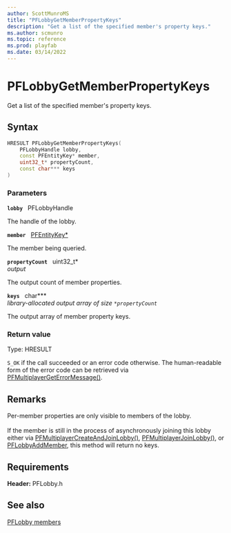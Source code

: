 ```yaml
---
author: ScottMunroMS
title: "PFLobbyGetMemberPropertyKeys"
description: "Get a list of the specified member's property keys."
ms.author: scmunro
ms.topic: reference
ms.prod: playfab
ms.date: 03/14/2022
---
```


# PFLobbyGetMemberPropertyKeys  

Get a list of the specified member's property keys.  

## Syntax  
  
```cpp
HRESULT PFLobbyGetMemberPropertyKeys(  
    PFLobbyHandle lobby,  
    const PFEntityKey* member,  
    uint32_t* propertyCount,  
    const char*** keys  
)  
```  
  
### Parameters  
  
**`lobby`** &nbsp; PFLobbyHandle  
  
The handle of the lobby.  
  
**`member`** &nbsp; [PFEntityKey*](../../pfmultiplayer/pfentitykey_clientsdk.md)  
  
The member being queried.  
  
**`propertyCount`** &nbsp; uint32_t*  
*output*  
  
The output count of member properties.  
  
**`keys`** &nbsp; char***  
*library-allocated output array of size `*propertyCount`*  
  
The output array of member property keys.  
  
  
### Return value
Type: HRESULT
  
```S_OK``` if the call succeeded or an error code otherwise. The human-readable form of the error code can be retrieved via [PFMultiplayerGetErrorMessage()](../../pfmultiplayer/functions/pfmultiplayergeterrormessage.md).
  
## Remarks  
  
Per-member properties are only visible to members of the lobby. <br /><br /> If the member is still in the process of asynchronously joining this lobby either via [PFMultiplayerCreateAndJoinLobby()](pfmultiplayercreateandjoinlobby.md), [PFMultiplayerJoinLobby()](pfmultiplayerjoinlobby.md), or [PFLobbyAddMember](pflobbyaddmember.md), this method will return no keys.
  
## Requirements  
  
**Header:** PFLobby.h
  
## See also  
[PFLobby members](../pflobby_members.md)  

  
  
